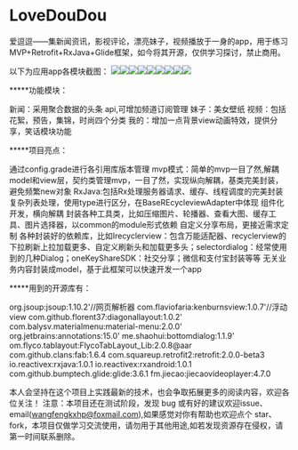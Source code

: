 # LoveDouDou
爱逗逗——集新闻资讯，影视评论，漂亮妹子，视频播放于一身的app，用于练习MVP+Retrofit+RxJava+Glide框架，如今将其开源，仅供学习探讨，禁止商用。

以下为应用app各模块截图：
![](https://github.com/wangfeng19930909/LoveDouDou/blob/master/screentshot/Screenshot_20181120-135402.png)![](https://github.com/wangfeng19930909/LoveDouDou/blob/master/screentshot/Screenshot_20181120-131402.png)![](https://github.com/wangfeng19930909/LoveDouDou/blob/master/screentshot/Screenshot_20181120-131416.png)![](https://github.com/wangfeng19930909/LoveDouDou/blob/master/screentshot/Screenshot_20181120-135121.png)![](https://github.com/wangfeng19930909/LoveDouDou/blob/master/screentshot/Screenshot_20181120-135200.png)![](https://github.com/wangfeng19930909/LoveDouDou/blob/master/screentshot/Screenshot_20181120-131437.png)![](https://github.com/wangfeng19930909/LoveDouDou/blob/master/screentshot/Screenshot_20181120-131449.png)![](https://github.com/wangfeng19930909/LoveDouDou/blob/master/screentshot/Screenshot_20181120-131457.png)![](https://github.com/wangfeng19930909/LoveDouDou/blob/master/screentshot/Screenshot_20181120-131539.png)

*****功能模块：

新闻：采用聚合数据的头条 api,可增加频道订阅管理
妹子：美女壁纸
视频：包括花絮，预告，集锦，时尚四个分类
我的：增加一点背景view动画特效，提供分享，笑话模块功能

*****项目亮点：

通过config.grade进行各引用库版本管理
mvp模式：简单的mvp一目了然,解耦model和view层，契约类管理mvp，一目了然，实现纵向解耦，基类完美封装，避免频繁new对象
RxJava:包括Rx处理服务器请求、缓存、线程调度的完美封装
复杂列表处理，使用type进行区分，在BaseREcycleviewAdapter中体现
组件化开发，横向解耦
封装各种工具类，比如压缩图片、轮播器、查看大图、缓存工具、图片选择器，以common的module形式依赖
自定义分享布局，更接近需求定制
各种封装好的依赖库，比如Irecyclerview：包含万能适配器、recyclerview的下拉刷新上拉加载更多、自定义刷新头和加载更多头；selectordialog：经常使用到的几种Dialog；oneKeyShareSDK：社交分享；微信和支付宝封装等等
无关业务内容封装成model，基于此框架可以快速开发一个app

*****用到的开源库有：

org.jsoup:jsoup:1.10.2'//网页解析器
com.flaviofaria:kenburnsview:1.0.7'//浮动view
com.github.florent37:diagonallayout:1.0.2'
com.balysv.materialmenu:material-menu:2.0.0'
org.jetbrains:annotations:15.0'
me.shaohui:bottomdialog:1.1.9'
om.flyco.tablayout:FlycoTabLayout_Lib:2.0.8@aar
com.github.clans:fab:1.6.4
com.squareup.retrofit2:retrofit:2.0.0-beta3
io.reactivex:rxjava:1.0.1
io.reactivex:rxandroid:1.0.1
com.github.bumptech.glide:glide:3.6.1
fm.jiecao:jiecaovideoplayer:4.7.0

本人会坚持在这个项目上实践最新的技术，也会争取拓展更多的阅读内容，欢迎各位关注！ 注意：本项目还在测试阶段，发现 bug 或有好的建议欢迎issue、email(wangfengkxhp@foxmail.com),如果感觉对你有帮助也欢迎点个 star、fork，本项目仅做学习交流使用，请勿用于其他用途,如若发现资源存在侵权，请第一时间联系删除。
